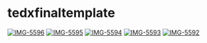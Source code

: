 # tedxfinaltemplate
<a href="https://ibb.co/xf3Fms3"><img src="https://i.ibb.co/yYV4hRV/IMG-5596.jpg" alt="IMG-5596" border="0"></a>
<a href="https://ibb.co/Y8nQfSL"><img src="https://i.ibb.co/hHQ92Nm/IMG-5595.jpg" alt="IMG-5595" border="0"></a>
<a href="https://ibb.co/p2tjvnd"><img src="https://i.ibb.co/Q92vFXM/IMG-5594.jpg" alt="IMG-5594" border="0"></a>
<a href="https://ibb.co/0yqprM2"><img src="https://i.ibb.co/WvnNfy5/IMG-5593.jpg" alt="IMG-5593" border="0"></a>
<a href="https://ibb.co/gWJnCKR"><img src="https://i.ibb.co/B6B1RMC/IMG-5592.jpg" alt="IMG-5592" border="0"></a>
